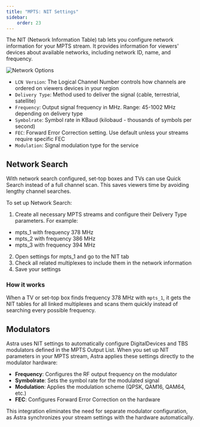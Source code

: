 ```yaml
---
title: "MPTS: NIT Settings"
sidebar:
    order: 23
---
```


The NIT (Network Information Table) tab lets you configure network information for your MPTS stream. It provides information for viewers' devices about available networks, including network ID, name, and frequency.

![Network Options](https://cdn.cesbo.com/help/astra/delivery/broadcasting/mpts/nit.png)

- `LCN Version`: The Logical Channel Number controls how channels are ordered on viewers devices in your region
- `Delivery Type`: Method used to deliver the signal (cable, terrestrial, satellite)
- `Frequency`: Output signal frequency in MHz. Range: 45-1002 MHz depending on delivery type
- `Symbolrate`: Symbol rate in KBaud (kilobaud - thousands of symbols per second)
- `FEC`: Forward Error Correction setting. Use default unless your streams require specific FEC
- `Modulation`: Signal modulation type for the service

## Network Search

With network search configured, set-top boxes and TVs can use Quick Search instead of a full channel scan. This saves viewers time by avoiding lengthy channel searches.

To set up Network Search:

1. Create all necessary MPTS streams and configure their Delivery Type parameters. For example:
  - mpts_1 with frequency 378 MHz
  - mpts_2 with frequency 386 MHz
  - mpts_3 with frequency 394 MHz
2. Open settings for mpts_1 and go to the NIT tab
3. Check all related multiplexes to include them in the network information
4. Save your settings

### How it works

When a TV or set-top box finds frequency 378 MHz with `mpts_1`, it gets the NIT tables for all linked multiplexes and scans them quickly instead of searching every possible frequency.

## Modulators

Astra uses NIT settings to automatically configure DigitalDevices and TBS modulators defined in the MPTS Output List. When you set up NIT parameters in your MPTS stream, Astra applies these settings directly to the modulator hardware:

- **Frequency**: Configures the RF output frequency on the modulator
- **Symbolrate**: Sets the symbol rate for the modulated signal
- **Modulation**: Applies the modulation scheme (QPSK, QAM16, QAM64, etc.)
- **FEC**: Configures Forward Error Correction on the hardware

This integration eliminates the need for separate modulator configuration, as Astra synchronizes your stream settings with the hardware automatically.
